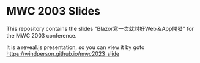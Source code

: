 # MWC 2003 Slides

This repository contains the slides "Blazor寫一次就討好Web＆App開發" for the MWC 2003 conference.

It is a reveal.js presentation, so you can view it by goto <https://windperson.github.io/mwc2023_slide>